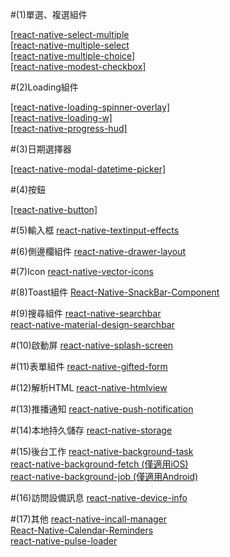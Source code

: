 #(1)單選、複選組件

[[react-native-select-multiple](https://github.com/tableflip/react-native-select-multiple) </br>
[[react-native-multiple-select](https://github.com/toystars/react-native-multiple-select)</br>
[[react-native-multiple-choice]](https://github.com/d-a-n/react-native-multiple-choice)</br>
[[react-native-modest-checkbox]](https://github.com/tiaanduplessis/react-native-modest-checkbox)</br>

#(2)Loading組件

[[react-native-loading-spinner-overlay]](https://github.com/niftylettuce/react-native-loading-spinner-overlay)</br>
[[react-native-loading-w]](https://github.com/wenxucheng/react-native-loading-w)</br>
[[react-native-progress-hud]](https://github.com/naoufal/react-native-progress-hud)</br>

#(3)日期選擇器

[[react-native-modal-datetime-picker]](https://github.com/mmazzarolo/react-native-modal-datetime-picker)</br>

#(4)按鈕

[[react-native-button]](https://github.com/APSL/react-native-button)</br>

#(5)輸入框
[react-native-textinput-effects](https://github.com/halilb/react-native-textinput-effects)</br>

#(6)側邊欄組件
[react-native-drawer-layout](https://github.com/react-native-community/react-native-drawer-layout)</br>

#(7)Icon
[react-native-vector-icons](https://github.com/oblador/react-native-vector-icons)</br>

#(8)Toast組件
[React-Native-SnackBar-Component](https://github.com/SiDevesh/React-Native-SnackBar-Component)</br>

#(9)搜尋組件
[react-native-searchbar](https://github.com/localz/react-native-searchbar)</br>
[react-native-material-design-searchbar](https://github.com/ananddayalan/react-native-material-design-searchbar)</br>

#(10)啟動屏
[react-native-splash-screen](https://github.com/crazycodeboy/react-native-splash-screen/blob/master/README.zh.md)</br>

#(11)表單組件
[react-native-gifted-form](https://github.com/FaridSafi/react-native-gifted-form)</br>

#(12)解析HTML
[react-native-htmlview](https://github.com/jsdf/react-native-htmlview)</br>

#(13)推播通知
[react-native-push-notification](https://github.com/zo0r/react-native-push-notification)</br>

#(14)本地持久儲存
[react-native-storage](https://github.com/sunnylqm/react-native-storage/blob/master/README-CHN.md)</br>

#(15)後台工作
[react-native-background-task](https://www.npmjs.com/package/react-native-background-task)</br>
[react-native-background-fetch (僅適用iOS)](https://github.com/transistorsoft/react-native-background-fetch)</br>
[react-native-background-job (僅適用Android)](https://github.com/vikeri/react-native-background-job)</br>

#(16)訪問設備訊息
[react-native-device-info](https://github.com/rebeccahughes/react-native-device-info)</br>

#(17)其他
[react-native-incall-manager](https://github.com/zxcpoiu/react-native-incall-manager)</br>
[React-Native-Calendar-Reminders](https://github.com/wmcmahan/React-Native-Calendar-Reminders)</br>
[react-native-pulse-loader](https://github.com/mastermoo/react-native-pulse-loader)</br>